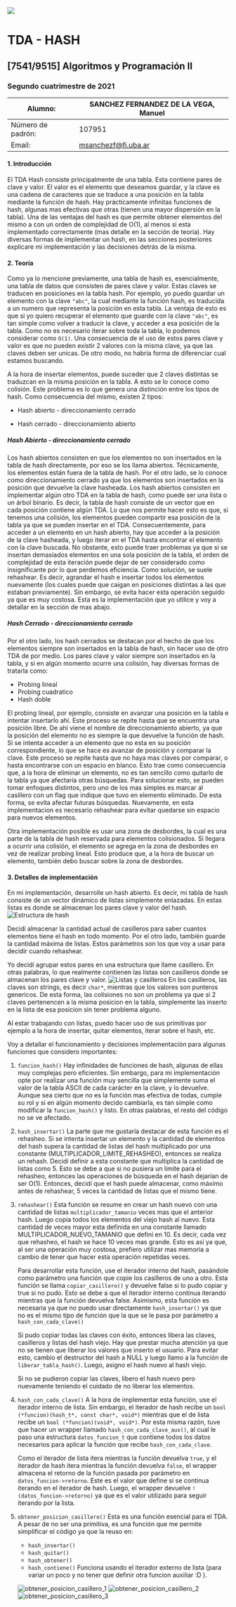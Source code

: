 ![](https://i.imgur.com/P0aqOMI.jpg)
​
# **TDA - HASH** 
## [7541/9515] Algoritmos y Programación II


### Segundo cuatrimestre de 2021

|  Alumno: | SANCHEZ FERNANDEZ DE LA VEGA, Manuel |
| ----------- | ----------- |
| Número de padrón: | 107951 |
| Email: | msanchezf@fi.uba.ar |
#### 1. Introducción

El TDA Hash consiste principalmente de una tabla. Esta contiene pares de clave y valor. El valor es el elemento que deseamos guardar, y la clave es una cadena de caracteres que se traduce a una posición en la tabla mediante la función de hash. Hay prácticamente infinitas funciones de hash, algunas mas efectivas que otras (tienen una mayor dispersión en la tabla). 
Una de las ventajas del hash es que permite obtener elementos del mismo a con un orden de complejidad de O(1), al menos si esta implementado correctamente (mas detalle en la sección de teoría).
Hay diversas formas de implementar un hash, en las secciones posteriores explicare mi implementación y las decisiones detrás de la misma.



#### 2. Teoría

Como ya lo mencione previamente, una tabla de hash es, esencialmente, una tabla de datos que consisten de pares clave y valor. Estas claves se traducen en posiciones en la tabla hash. 
Por ejemplo, yo puedo guardar un elemento con la clave `"abc"`, la cual mediante la función hash, es traducida a un numero que representa la posición en esta tabla. La ventaja de esto es que si yo quiero recuperar el elemento que guarde con la clave `"abc"`, es tan simple como volver a traducir la clave, y acceder a esa posición de la tabla. Como no es necesario iterar sobre toda la tabla, lo podemos considerar como `O(1)`.
Una consecuencia de el uso de estos pares clave y valor es que no pueden existir 2 valores con la misma clave, ya que las claves deben ser unicas. De otro modo, no habría forma de diferenciar cual estamos buscando.

A la hora de insertar elementos, puede suceder que 2 claves distintas se traduzcan en la misma posición en la tabla. A esto se lo conoce como colisión. Este problema es lo que genera una distinción entre los tipos de hash. Como consecuencia del mismo, existen 2 tipos:
+ Hash abierto - direccionamiento cerrado

+ Hash cerrado - direccionamiento abierto

  


##### Hash Abierto - direccionamiento cerrado
Los hash abiertos consisten en que los elementos no son insertados en la tabla de hash directamente, por eso se los llama abiertos. Técnicamente, los elementos están fuera de la tabla de hash. Por el otro lado, se lo conoce como direccionamiento cerrado ya que los elementos son insertados en la posición que devuelve la clave hasheada.
Los hash abiertos consisten en implementar algún otro TDA en la tabla de hash, como puede ser una lista o un árbol binario. Es decir, la tabla de hash consiste de un vector que en cada posición contiene algún TDA. Lo que nos permite hacer esto es que, si tenemos una colisión, los elementos pueden compartir esa posición de la tabla ya que se pueden insertar en el TDA.
Consecuentemente, para acceder a un elemento en un hash abierto, hay que acceder a la posición de la clave hasheada, y luego iterar en el TDA hasta encontrar el elemento con la clave buscada.
No obstante, esto puede traer problemas ya que si se insertan demasiados elementos en una sola posición de la tabla, el orden de complejidad de esta iteración puede dejar de ser considerado como insignificante por lo que perdemos eficiencia. Como solución, se suele rehashear. Es decir, agrandar el hash e insertar todos los elementos nuevamente (los cuales puede que caigan en posiciones distintas a las que estaban previamente). Sin embargo, se evita hacer esta operación seguido ya que es muy costosa.
Esta es la implementación que yo utilice y voy a detallar en la sección de mas abajo.



##### Hash Cerrado - direccionamiento cerrado
Por el otro lado, los hash cerrados se destacan por el hecho de que los elementos siempre son insertados en la tabla de hash, sin hacer uso de otro TDA de por medio. Los pares clave y valor siempre son insertados en la tabla, y si en algún momento ocurre una colisión, hay diversas formas de tratarla como:
+ Probing lineal
+ Probing cuadratico
+ Hash doble

El probing lineal, por ejemplo, consiste en avanzar una posición en la tabla e intentar insertarlo ahí. Este proceso se repite hasta que se encuentra una posición libre. De ahí viene el nombre de direccionamiento abierto, ya que la posición del elemento no es siempre la que devuelve la función de hash.
Si se intenta acceder a un elemento que no esta en su posición correspondiente, lo que se hace es avanzar de posición y comparar la clave. Este proceso se repite hasta que no haya mas claves por comparar, o hasta encontrarse con un espacio en blanco. Esto trae como consecuencia que, a la hora de eliminar un elemento, no es tan sencillo como quitarlo de la tabla ya que afectaría otras búsquedas. Para solucionar esto, se pueden tomar enfoques distintos, pero uno de los mas simples es marcar al casillero con un flag que indique que tuvo en elemento eliminado. De esta forma, se evita afectar futuras búsquedas.
Nuevamente, en esta implementacion es necesario rehashear para evitar quedarse sin espacio para nuevos elementos.

Otra implementación posible es usar una zona de desbordes, la cual es una parte de la tabla de hash reservada para elementos colisionados. Si llegara a ocurrir una colisión, el elemento se agrega en la zona de desbordes en vez de realizar probing lineal. Esto produce que, a la hora de buscar un elemento, también debo buscar sobre la zona de desbordes.



#### 3. Detalles de implementación

En mi implementación, desarrolle un hash abierto. Es decir, mi tabla de hash consiste de un vector dinámico de listas simplemente enlazadas. En estas listas es donde se almacenan los pares clave y valor del hash.
![Estructura de hash](https://imgur.com/lBzhhhJ.png)

Decidí almacenar la cantidad actual de casilleros para saber cuantos elementos tiene el hash en todo momento. Por el otro lado, también guarde la cantidad máxima de listas. Estos parámetros son los que voy a usar para decidir cuando rehashear.

Yo decidí agrupar estos pares en una estructura que llame casillero. En otras palabras, lo que realmente contienen las listas son casilleros donde se almacenan los pares clave y valor.
![Listas y casilleros](https://imgur.com/hENoFFx.png)
En los casilleros, las claves son strings, es decir `char*`, mientras que los valores son punteros genericos.
De esta forma, las colisiones no son un problema ya que si 2 claves pertenencen a la misma posicion en la tabla, simplemente las inserto en la lista de esa posicion sin tener problema alguno.

Al estar trabajando con listas, puedo hacer uso de sus primitivas por ejemplo a la hora de insertar, quitar elementos, iterar sobre el hash, etc.

Voy a detallar el funcionamiento y decisiones implementación para algunas funciones que considero importantes:

1. `funcion_hash()`
    Hay infinidades de funciones de hash, algunas de ellas muy complejas pero eficientes. Sin embargo, para mi implementación opte por realizar una función muy sencilla que simplemente suma el valor de la tabla ASCII de cada carácter en la clave, y lo devuelve. Aunque sea cierto que no es la función mas efectiva de todas, cumple su rol y si en algún momento decido cambiarla, es tan simple como modificar la `funcion_hash()` y listo. En otras palabras, el resto del código no se ve afectado.

    
    
2. `hash_insertar()`
    La parte que me gustaría destacar de esta función es el rehasheo. Si se intenta insertar un elemento y la cantidad de elementos del hash supera la cantidad de listas del hash multiplicado por una constante (MULTIPLICADOR_LIMITE_REHASHEO), entonces se realiza un rehash. Decidí definir a esta constante que multiplica la cantidad de listas como 5. Esto se debe a que si no pusiera un limite para el rehasheo, entonces las operaciones de búsqueda en el hash dejarían de ser O(1). Entonces, decidí que el hash puede almacenar, como máximo antes de rehashear, 5 veces la cantidad de listas que el mismo tiene.

    
    
3. `rehashear()`
   Esta función se resume en crear un hash nuevo con una cantidad de listas `multiplicador_tamanio` veces mas que el anterior hash. Luego copia todos los elementos del viejo hash al nuevo. Esta cantidad de veces mayor esta definida en una constante llamado MULTIPLICADOR_NUEVO_TAMANIO que definí en 10. Es decir, cada vez que rehasheo, el hash se hace 10 veces mas grande. Esto es así ya que, al ser una operación muy costosa, prefiero utilizar mas memoria a cambio de tener que hacer esta operación repetidas veces.

   Para desarrollar esta función, use el iterador interno del hash, pasándole como parámetro una función que copie los casilleros de uno a otro. Esta función se llama `copiar_casillero()` y devuelve false si lo pudo copiar y true si no pudo. Esto se debe a que el iterador interno continua iterando mientras que la función devuelva false. Asimismo, esta función es necesaria ya que no puedo usar directamente `hash_insertar()` ya que no es el mismo tipo de función que la que se le pasa por parámetro a `hash_con_cada_clave()` 

   Si pudo copiar todas las claves con éxito, entonces libera las claves, casilleros y listas del hash viejo. Hay que prestar mucha atención ya que no se tienen que liberar los valores que inserto el usuario. Para evitar esto, cambio el destructor del hash a NULL y luego llamo a la función de `liberar_tabla_hash()`. Luego, asigno el hash nuevo al hash viejo.

   Si no se pudieron copiar las claves, libero el hash nuevo pero nuevamente teniendo el cuidado de no liberar los elementos.

   
   
4. `hash_con_cada_clave()`
   A la hora de implementar esta función, use el iterador interno de lista. Sin embargo, el iterador de hash recibe un `bool (*funcion)(hash_t*, const char*, void*)` mientras que el de lista recibe un `bool (*funcion)(void*, void*)`. Por esta misma razón, tuve que hacer un wrapper llamado `hash_con_cada_clave_aux()`, al cual le paso una estructura `datos_funcion_t` que contiene todos los datos necesarios para aplicar la función que recibe `hash_con_cada_clave`.

   Como el iterador de lista itera mientras la función devuelva `true`, y el iterador de hash itera mientras la función devuelva `false`, el wrapper almacena el retorno de la función pasada por parámetro en `datos_funcion->retorno`. Este es el valor que define si se continua iterando en el iterador de hash. Luego, el wrapper devuelve `!(datos_funcion->retorno)` ya que es el valor utilizado para seguir iterando por la lista.

   
   
5. `obtener_posicion_casillero()`
   Esta es una función esencial para el TDA. A pesar de no ser una primitiva, es una función que me permite simplificar el código ya que la reuso en:
   
   + `hash_insertar()`
   + `hash_quitar()`
   + `hash_obtener()`
   + `hash_contiene()`
    Funciona usando el iterador externo de lista (para variar un poco y no tener que definir otra funcion auxiliar :D ).
   
    ![obtener_posicion_casillero_1](https://i.imgur.com/mi1tWEA.png)
    ![obtener_posicion_casillero_2](https://i.imgur.com/YzrDySl.png)
    ![obtener_posicion_casillero_3](https://i.imgur.com/ok28kpN.png)